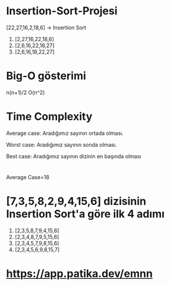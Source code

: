 # Insertion-Sort-Projesi
[22,27,16,2,18,6] -> Insertion Sort 
1. [2,27,16,22,18,6]
2. [2,6,16,22,18,27]
3. [2,6,16,18,22,27]
# Big-O gösterimi
n(n+1)/2 O(n^2)
# Time Complexity
Average case: Aradığımız sayının ortada olması.

Worst case: Aradığımız sayının sonda olması.

Best case: Aradığımız sayının dizinin en başında olması
#
Average Case=18
# [7,3,5,8,2,9,4,15,6] dizisinin Insertion Sort'a göre ilk 4 adımı
1. [2,3,5,8,7,9,4,15,6]
2. [2,3,4,8,7,9,5,15,6]
3. [2,3,4,5,7,9,8,15,6]
4. [2,3,4,5,6,9,8,15,7]

# https://app.patika.dev/emnn
